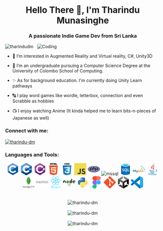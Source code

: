 <h1 align="center">Hello There 👋, I'm Tharindu Munasinghe</h1>
<h3 align="center">A passionate Indie Game Dev from Sri Lanka</h3>

<img align="right" alt="Coding" width="400"
    src="https://pbs.twimg.com/media/DqJ9dvWUUAAyINK.jpg">

<p align="left"> <img
        src="https://komarev.com/ghpvc/?username=tharindu-dm&label=Profile%20views&color=0e75b6&style=flat"
        alt="tharindudm" /> </p>

- 👀 I’m interested in Augmented Reality and Virtual reality, C#, Unity3D

- 🌱 I’m an undergraduate pursuing a Computer Science Degree at the University of Colombo School of Computing.

- ✨ As for background education. I'm currently doing Unity Learn pathways

- 🔠 I play word games like wordle, letterbox, connection and even Scrabble as hobbies

- 📺 I enjoy watching Anime (It kinda helped me to learn bits-n-pieces of Japanese as well)

<h3 align="left">Connect with me:</h3>
<p align="left">
<a href="https://linkedin.com/in/tharindudm" target="blank"><img align="center"
            src="https://raw.githubusercontent.com/rahuldkjain/github-profile-readme-generator/master/src/images/icons/Social/linked-in-alt.svg"
            alt="tharindu-dm" height="30" width="40" /></a>
</p>
<h3 align="left">Languages and Tools:</h3>
<div align="center">
    <img src="https://raw.githubusercontent.com/devicons/devicon/master/icons/c/c-original.svg" alt="c" width="40"
        height="40" />
    <img src="https://raw.githubusercontent.com/devicons/devicon/master/icons/cplusplus/cplusplus-original.svg"
        alt="cplusplus" width="40" height="40" />
    <img src="https://raw.githubusercontent.com/devicons/devicon/master/icons/csharp/csharp-original.svg" alt="csharp"
        width="40" height="40" />
    <img src="https://raw.githubusercontent.com/devicons/devicon/master/icons/html5/html5-original-wordmark.svg"
        alt="html5" width="40" height="40" />
    <img src="https://raw.githubusercontent.com/devicons/devicon/master/icons/css3/css3-original-wordmark.svg"
        alt="css3" width="40" height="40" />
    <img src="https://raw.githubusercontent.com/devicons/devicon/master/icons/javascript/javascript-original.svg"
        alt="javascript" width="40" height="40" />
    <img src="https://raw.githubusercontent.com/devicons/devicon/master/icons/php/php-original.svg" alt="php" width="40"
        height="40" />
    <img src="https://www.svgrepo.com/show/303229/microsoft-sql-server-logo.svg" alt="mssql" width="40" height="40" />
    <img src="https://raw.githubusercontent.com/devicons/devicon/master/icons/azuresqldatabase/azuresqldatabase-original.svg"
        alt="azuresqldatabase" width="40" height="40" />
    <img src="https://raw.githubusercontent.com/devicons/devicon/master/icons/mysql/mysql-original-wordmark.svg"
        alt="mysql" width="40" height="40" />
    <img src="https://raw.githubusercontent.com/devicons/devicon/master/icons/java/java-original.svg" alt="java"
        width="40" height="40" />
    <img src="https://raw.githubusercontent.com/devicons/devicon/master/icons/mongodb/mongodb-original-wordmark.svg"
        alt="mongodb" width="40" height="40" />
    <img src="https://raw.githubusercontent.com/devicons/devicon/master/icons/express/express-original-wordmark.svg"
        alt="express" width="40" height="40" />
    <img src="https://raw.githubusercontent.com/devicons/devicon/master/icons/react/react-original-wordmark.svg"
        alt="react" width="40" height="40" />
    <img src="https://raw.githubusercontent.com/devicons/devicon/master/icons/nodejs/nodejs-original-wordmark.svg"
        alt="nodejs" width="40" height="40" />
    <img src="https://raw.githubusercontent.com/devicons/devicon/master/icons/python/python-original.svg" alt="python"
        width="40" height="40" />
    <img src="https://raw.githubusercontent.com/devicons/devicon/master/icons/figma/figma-original.svg" alt="figma"
        width="40" height="40" />
    <img src="https://raw.githubusercontent.com/devicons/devicon/master/icons/git/git-original.svg" alt="git" width="40"
        height="40" />
    <img src="https://raw.githubusercontent.com/devicons/devicon/master/icons/unity/unity-original.svg" alt="unity"
        width="40" height="40" />
    <img src="https://raw.githubusercontent.com/devicons/devicon/master/icons/vscode/vscode-original.svg" alt="vscode"
        width="40" height="40" />
</div>
</br>
</br>
<div align="center">
    <img src="https://github-readme-stats.vercel.app/api/top-langs?username=tharindu-dm&langs_count=8&hide=ShaderLab,HLSL&show_icons=true&theme=tokyonight&locale=en&layout=compact"
        alt="tharindu-dm" />
</div>
</br>
<div align="center">
    <img src="https://github-readme-stats.vercel.app/api?username=tharindu-dm&rank_icon=github&show_icons=true&theme=tokyonight&locale=en"
        alt="tharindu-dm" />
</div>
</br>
<div align="center">
    <img src="https://github-readme-streak-stats.herokuapp.com?user=tharindu-dm&theme=tokyonight&date_format=j%20M%5B%20Y%5D&card_width=467"
        alt="tharindu-dm" />
</div>
